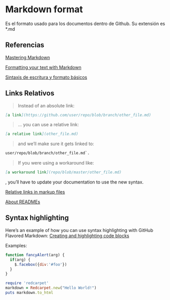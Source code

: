 # Markdown format
Es el formato usado para los documentos dentro de Github. Su extensión es *.md

## Referencias
[Mastering Markdown](https://guides.github.com/features/mastering-markdown/)

[Formatting your text with Markdown](https://www.pivotaltracker.com/help/articles/formatting_your_text_with_markdown/)

[Sintaxis de escritura y formato básicos](https://help.github.com/es/github/writing-on-github/basic-writing-and-formatting-syntax)

## Links Relativos
> Instead of an absolute link:
```Markdown
[a link](https://github.com/user/repo/blob/branch/other_file.md)
```
>… you can use a relative link:
```Markdown
[a relative link](other_file.md)
```
> and we’ll make sure it gets linked to: 
```Markdown
user/repo/blob/branch/other_file.md`.
```

> If you were using a workaround like:
```Markdown
[a workaround link](repo/blob/master/other_file.md)
```
, you’ll have to update your documentation to use the new syntax.

[Relative links in markup files](https://help.github.com/es/github/writing-on-github/basic-writing-and-formatting-syntax)

[About READMEs](https://help.github.com/en/github/creating-cloning-and-archiving-repositories/about-readmes)


## Syntax highlighting
Here’s an example of how you can use syntax highlighting with GitHub Flavored Markdown:
[Creating and highlighting code blocks](https://help.github.com/en/github/writing-on-github/creating-and-highlighting-code-blocks)

Examples:

```javascript
function fancyAlert(arg) {
  if(arg) {
    $.facebox({div:'#foo'})
  }
}
```

```ruby
require 'redcarpet'
markdown = Redcarpet.new("Hello World!")
puts markdown.to_html
```



